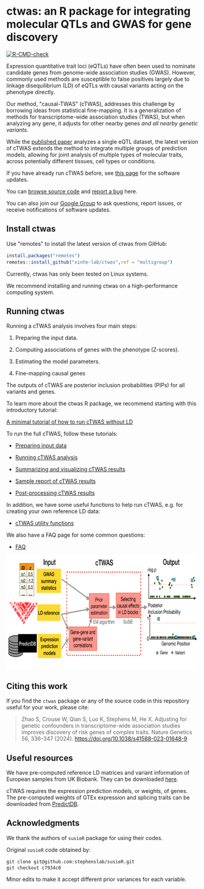 # ctwas: an R package for integrating molecular QTLs and GWAS for gene discovery

[![R-CMD-check](https://github.com/xinhe-lab/ctwas/actions/workflows/R-CMD-check.yaml/badge.svg)](https://github.com/xinhe-lab/ctwas/actions/workflows/R-CMD-check.yaml)

Expression quantitative trait loci (eQTLs) have often been used to nominate candidate genes from genome-wide association studies (GWAS). However, commonly used methods are susceptible to false positives largely due to linkage disequilibrium (LD) of eQTLs with causal variants acting on the phenotype directly. 

Our method, "causal-TWAS" (cTWAS), addresses this challenge by borrowing ideas from statistical fine-mapping. It is a generalization of methods for transcriptome-wide association studies (TWAS), but when analyzing any gene, it adjusts for other nearby genes *and all nearby genetic variants.*

While the [published paper](https://doi.org/10.1038/s41588-023-01648-9) analyzes a single eQTL dataset, the latest version of cTWAS extends the method to integrate multiple groups of prediction models, allowing for joint analysis of multiple types of molecular traits, across potentially different tissues, cell types or conditions.

If you have already run cTWAS before, see [this page](https://xinhe-lab.github.io/multigroup_ctwas/articles/software_updates.html) for the software updates.

You can [browse source code](https://github.com/xinhe-lab/ctwas/tree/multigroup) and [report a bug](https://github.com/xinhe-lab/ctwas/issues) here. 

You can also join our [Google Group](https://groups.google.com/g/ctwas_users) to ask questions, report issues, or receive notifications of software updates.

## Install ctwas

Use "remotes" to install the latest version of ctwas from GitHub: 

```r
install.packages("remotes")
remotes::install_github("xinhe-lab/ctwas",ref = "multigroup")
```


Currently, ctwas has only been tested on Linux systems.
 
We recommend installing and running ctwas on a high-performance computing system.

## Running ctwas

Running a cTWAS analysis involves four main steps: 

1. Preparing the input data. 

2. Computing associations of genes with the phenotype (Z-scores). 

3. Estimating the model parameters. 

4. Fine-mapping causal genes 

The outputs of cTWAS are posterior inclusion probabilities (PIPs) for all variants and genes.

To learn more about the ctwas R package, we recommend starting with this introductory tutorial: 

[A minimal tutorial of how to run cTWAS without LD](https://xinhe-lab.github.io/multigroup_ctwas/articles/minimal_tutorial.html) 

To run the full cTWAS, follow these tutorials:
    
- [Preparing input data](https://xinhe-lab.github.io/multigroup_ctwas/articles/preparing_input_data.html) 

- [Running cTWAS analysis](https://xinhe-lab.github.io/multigroup_ctwas/articles/running_ctwas_analysis.html)

- [Summarizing and visualizing cTWAS results](https://xinhe-lab.github.io/multigroup_ctwas/articles/summarizing_results.html)

- [Sample report of cTWAS results](https://xinhe-lab.github.io/multigroup_ctwas/articles/sample_report.html)

- [Post-processing cTWAS results](https://xinhe-lab.github.io/multigroup_ctwas/articles/postprocessing.html)

In addition, we have some useful functions to help run cTWAS, e.g. for creating your own reference LD data:

- [cTWAS utility functions](https://xinhe-lab.github.io/multigroup_ctwas/articles/utility_functions.html)

We also have a FAQ page for some common questions: 

- [FAQ](https://xinhe-lab.github.io/multigroup_ctwas/articles/FAQ.html)

<img style="display:block;margin:auto" width="700" height="300" src="man/figures/workflow.png">

## Citing this work

If you find the `ctwas` package or any of the source code in this
repository useful for your work, please cite:

> Zhao S, Crouse W, Qian S, Luo K, Stephens M, He X. 
> Adjusting for genetic confounders in transcriptome-wide association 
> studies improves discovery of risk genes of complex traits. 
> Nature Genetics 56, 336–347 (2024). 
> https://doi.org/10.1038/s41588-023-01648-9


## Useful resources

We have pre-computed reference LD matrices and variant information of European samples from UK Biobank. They can be downloaded [here](https://uchicago.box.com/s/jqocacd2fulskmhoqnasrknbt59x3xkn).  

cTWAS requires the expression prediction models, or weights, of genes. 
The pre-computed weights of GTEx expression and splicing traits can be downloaded from [PredictDB](https://predictdb.org/post/2021/07/21/gtex-v8-models-on-eqtl-and-sqtl/). 

## Acknowledgments

We thank the authors of `susieR` package for using their codes.

Original `susieR` code obtained by:
```
git clone git@github.com:stephenslab/susieR.git
git checkout c7934c0
```


Minor edits to make it accept different prior variances for each variable.


